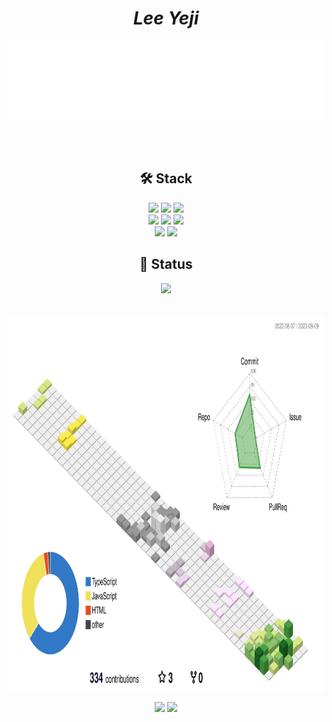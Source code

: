 <div align=center>	

  <h1><em>Lee Yeji</em></h1> 

<img width="800px" src="dashboard.svg"/>

<br><br>

<h2>🛠 Stack</h3>
<img src="https://img.shields.io/badge/React-61DAFB?style=flat-square&logo=React&logoColor=white"/>
<img src="https://img.shields.io/badge/Next.js-000000?style=flat-square&logo=Next.js&logoColor=white"/>
<img src="https://img.shields.io/badge/TypeScript-3178C6?style=flat-square&logo=TypeScript&logoColor=white"/>
<br>
<img src="https://img.shields.io/badge/JavaScript-F7DF1E?style=flat-square&logo=JavaScript&logoColor=white"/>
<img src="https://img.shields.io/badge/HTML5-E34F26?style=flat-square&logo=HTML5&logoColor=white"/>
<img src="https://img.shields.io/badge/CSS3-1572B6?style=flat-square&logo=CSS3&logoColor=white"/>
<br>
<img src="https://img.shields.io/badge/Slack-4A154B?style=flat-square&logo=Slack&logoColor=white"/>
<img src="https://img.shields.io/badge/Notion-000000?style=flat-square&logo=Notion&logoColor=white"/>


<h2>🔗 Status</h3>
<img src="https://komarev.com/ghpvc/?username=oyatplum&color=yellow&label=PROFILE+VIEWS"/>
<br><br>

<br>

<img height="600em" src="./profile-3d-contrib/profile-season-animate.svg" />

<br>

<p align="center">
<img height="180em" src="https://github-readme-stats-nhd2.vercel.app/api?username=oyatplum&show_icons=true&theme=synthwave&bg_color=141414&text_color=a3a3a3" />
<img height="180em" src="https://github-readme-stats-nhd2.vercel.app/api/top-langs/?username=oyatplum&layout=compact&hide=jupyter%20notebook&theme=synthwave&bg_color=141414&text_color=a3a3a3" />
</p>
<br><br>

</div>
